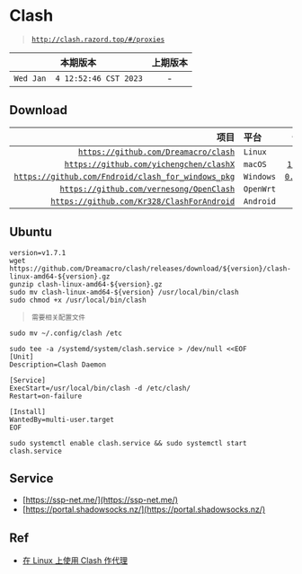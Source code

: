 # Clash

> [`http://clash.razord.top/#/proxies`](http://clash.razord.top/#/proxies)

|本期版本|上期版本
|:---:|:---:
`Wed Jan  4 12:52:46 CST 2023` | -


## Download

项目|平台|备注
---:|:---|:---:
[`https://github.com/Dreamacro/clash`](https://github.com/Dreamacro/clash) | `Linux`
[`https://github.com/yichengchen/clashX`](https://github.com/yichengchen/clashX) | `macOS` | [`1.96.2`](https://github.com/yichengchen/clashX/releases/download/1.91.1/ClashX.dmg)
[`https://github.com/Fndroid/clash_for_windows_pkg`](https://github.com/Fndroid/clash_for_windows_pkg) | `Windows` | [`0.20.12`](https://github.com/Fndroid/clash_for_windows_pkg/releases/download/0.20.12/Clash.for.Windows.Setup.0.20.12.exe)
[`https://github.com/vernesong/OpenClash`](https://github.com/vernesong/OpenClash) | `OpenWrt`
[`https://github.com/Kr328/ClashForAndroid`](https://github.com/Kr328/ClashForAndroid) | `Android`

## Ubuntu

```
version=v1.7.1
wget https://github.com/Dreamacro/clash/releases/download/${version}/clash-linux-amd64-${version}.gz
gunzip clash-linux-amd64-${version}.gz
sudo mv clash-linux-amd64-${version} /usr/local/bin/clash
sudo chmod +x /usr/local/bin/clash
```

> `需要相关配置文件`

```
sudo mv ~/.config/clash /etc
```

```
sudo tee -a /systemd/system/clash.service > /dev/null <<EOF
[Unit]
Description=Clash Daemon

[Service]
ExecStart=/usr/local/bin/clash -d /etc/clash/
Restart=on-failure

[Install]
WantedBy=multi-user.target
EOF
```

```
sudo systemctl enable clash.service && sudo systemctl start clash.service
```

## Service

* [https://ssp-net.me/](https://ssp-net.me/)
* [https://portal.shadowsocks.nz/](https://portal.shadowsocks.nz/)

## Ref

* [在 Linux 上使用 Clash 作代理](https://einverne.github.io/post/2021/03/linux-use-clash.html)
